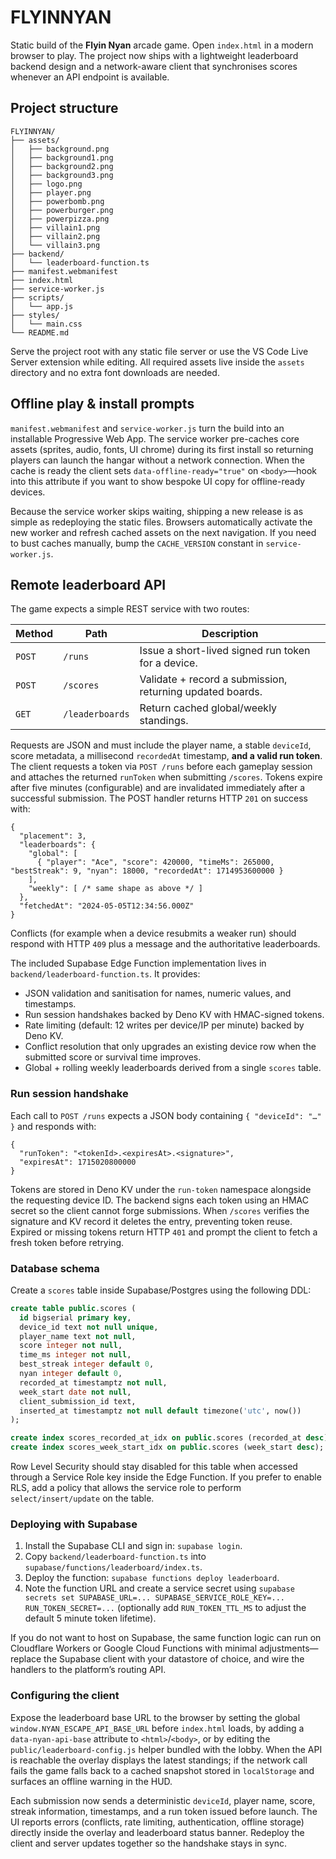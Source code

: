 # FLYINNYAN

Static build of the **Flyin Nyan** arcade game. Open `index.html` in a modern
browser to play. The project now ships with a lightweight leaderboard backend
design and a network-aware client that synchronises scores whenever an API
endpoint is available.

## Project structure

```
FLYINNYAN/
├── assets/
│   ├── background.png
│   ├── background1.png
│   ├── background2.png
│   ├── background3.png
│   ├── logo.png
│   ├── player.png
│   ├── powerbomb.png
│   ├── powerburger.png
│   ├── powerpizza.png
│   ├── villain1.png
│   ├── villain2.png
│   └── villain3.png
├── backend/
│   └── leaderboard-function.ts
├── manifest.webmanifest
├── index.html
├── service-worker.js
├── scripts/
│   └── app.js
├── styles/
│   └── main.css
└── README.md
```

Serve the project root with any static file server or use the VS Code Live
Server extension while editing. All required assets live inside the `assets`
directory and no extra font downloads are needed.

## Offline play & install prompts

`manifest.webmanifest` and `service-worker.js` turn the build into an installable
Progressive Web App. The service worker pre-caches core assets (sprites,
audio, fonts, UI chrome) during its first install so returning players can
launch the hangar without a network connection. When the cache is ready the
client sets `data-offline-ready="true"` on `<body>`—hook into this attribute if
you want to show bespoke UI copy for offline-ready devices.

Because the service worker skips waiting, shipping a new release is as simple as
redeploying the static files. Browsers automatically activate the new worker and
refresh cached assets on the next navigation. If you need to bust caches
manually, bump the `CACHE_VERSION` constant in `service-worker.js`.

## Remote leaderboard API

The game expects a simple REST service with two routes:

| Method | Path              | Description                                                |
| ------ | ----------------- | ---------------------------------------------------------- |
| `POST` | `/runs`           | Issue a short-lived signed run token for a device.         |
| `POST` | `/scores`         | Validate + record a submission, returning updated boards. |
| `GET`  | `/leaderboards`   | Return cached global/weekly standings.                     |

Requests are JSON and must include the player name, a stable `deviceId`,
score metadata, a millisecond `recordedAt` timestamp, **and a valid run token**.
The client requests a token via `POST /runs` before each gameplay session and
attaches the returned `runToken` when submitting `/scores`. Tokens expire after
five minutes (configurable) and are invalidated immediately after a successful
submission. The POST handler returns HTTP `201` on success with:

```jsonc
{
  "placement": 3,
  "leaderboards": {
    "global": [
      { "player": "Ace", "score": 420000, "timeMs": 265000, "bestStreak": 9, "nyan": 18000, "recordedAt": 1714953600000 }
    ],
    "weekly": [ /* same shape as above */ ]
  },
  "fetchedAt": "2024-05-05T12:34:56.000Z"
}
```

Conflicts (for example when a device resubmits a weaker run) should respond
with HTTP `409` plus a message and the authoritative leaderboards.

The included Supabase Edge Function implementation lives in
`backend/leaderboard-function.ts`. It provides:

* JSON validation and sanitisation for names, numeric values, and timestamps.
* Run session handshakes backed by Deno KV with HMAC-signed tokens.
* Rate limiting (default: 12 writes per device/IP per minute) backed by Deno KV.
* Conflict resolution that only upgrades an existing device row when the
  submitted score or survival time improves.
* Global + rolling weekly leaderboards derived from a single `scores` table.

### Run session handshake

Each call to `POST /runs` expects a JSON body containing `{ "deviceId": "…" }`
and responds with:

```jsonc
{
  "runToken": "<tokenId>.<expiresAt>.<signature>",
  "expiresAt": 1715020800000
}
```

Tokens are stored in Deno KV under the `run-token` namespace alongside the
requesting device ID. The backend signs each token using an HMAC secret so the
client cannot forge submissions. When `/scores` verifies the signature and KV
record it deletes the entry, preventing token reuse. Expired or missing tokens
return HTTP `401` and prompt the client to fetch a fresh token before retrying.

### Database schema

Create a `scores` table inside Supabase/Postgres using the following DDL:

```sql
create table public.scores (
  id bigserial primary key,
  device_id text not null unique,
  player_name text not null,
  score integer not null,
  time_ms integer not null,
  best_streak integer default 0,
  nyan integer default 0,
  recorded_at timestamptz not null,
  week_start date not null,
  client_submission_id text,
  inserted_at timestamptz not null default timezone('utc', now())
);

create index scores_recorded_at_idx on public.scores (recorded_at desc);
create index scores_week_start_idx on public.scores (week_start desc);
```

Row Level Security should stay disabled for this table when accessed through a
Service Role key inside the Edge Function. If you prefer to enable RLS, add a
policy that allows the service role to perform `select/insert/update` on the
table.

### Deploying with Supabase

1. Install the Supabase CLI and sign in: `supabase login`.
2. Copy `backend/leaderboard-function.ts` into `supabase/functions/leaderboard/index.ts`.
3. Deploy the function: `supabase functions deploy leaderboard`.
4. Note the function URL and create a service secret using `supabase secrets set
   SUPABASE_URL=... SUPABASE_SERVICE_ROLE_KEY=... RUN_TOKEN_SECRET=...` (optionally
   add `RUN_TOKEN_TTL_MS` to adjust the default 5 minute token lifetime).

If you do not want to host on Supabase, the same function logic can run on
Cloudflare Workers or Google Cloud Functions with minimal adjustments—replace
the Supabase client with your datastore of choice, and wire the handlers to the
platform’s routing API.

### Configuring the client

Expose the leaderboard base URL to the browser by setting the global
`window.NYAN_ESCAPE_API_BASE_URL` before `index.html` loads, by adding a
`data-nyan-api-base` attribute to `<html>`/`<body>`, or by editing the
`public/leaderboard-config.js` helper bundled with the lobby. When the API is
reachable the overlay displays the latest standings; if the network call fails
the game falls back to a cached snapshot stored in `localStorage` and surfaces
an offline warning in the HUD.

Each submission now sends a deterministic `deviceId`, player name, score, streak
information, timestamps, and a run token issued before launch. The UI reports
errors (conflicts, rate limiting, authentication, offline storage) directly
inside the overlay and leaderboard status banner. Redeploy the client and server
updates together so the handshake stays in sync.
